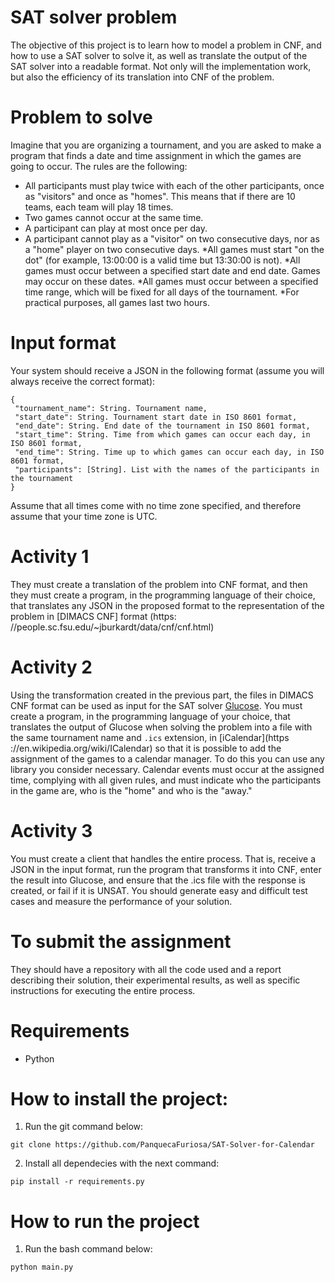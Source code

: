 # SAT solver problem

The objective of this project is to learn how to model a problem in CNF, and how to use a SAT solver to solve it, as well as translate the output of the SAT solver into a readable format.
Not only will the implementation work, but also the efficiency of its translation into CNF of the problem.

# Problem to solve

Imagine that you are organizing a tournament, and you are asked to make a program that finds a date and time assignment in which the games are going to occur. The rules are the following:

* All participants must play twice with each of the other participants, once as "visitors" and once as "homes". This means that if there are 10 teams, each team will play 18 times.
* Two games cannot occur at the same time.
* A participant can play at most once per day.
* A participant cannot play as a "visitor" on two consecutive days, nor as a "home" player on two consecutive days.
*All games must start "on the dot" (for example, 13:00:00 is a valid time but 13:30:00 is not).
*All games must occur between a specified start date and end date. Games may occur on these dates.
*All games must occur between a specified time range, which will be fixed for all days of the tournament.
*For practical purposes, all games last two hours.

# Input format

Your system should receive a JSON in the following format (assume you will always receive the correct format):

```
{
 "tournament_name": String. Tournament name,
 "start_date": String. Tournament start date in ISO 8601 format,
 "end_date": String. End date of the tournament in ISO 8601 format,
 "start_time": String. Time from which games can occur each day, in ISO 8601 format,
 "end_time": String. Time up to which games can occur each day, in ISO 8601 format,
 "participants": [String]. List with the names of the participants in the tournament
}
```

Assume that all times come with no time zone specified, and therefore assume that your time zone is UTC.

# Activity 1

They must create a translation of the problem into CNF format, and then they must create a program, in the programming language of their choice, that translates any JSON in the proposed format to the representation of the problem in [DIMACS CNF] format (https: //people.sc.fsu.edu/~jburkardt/data/cnf/cnf.html)

# Activity 2

Using the transformation created in the previous part, the files in DIMACS CNF format can be used as input for the SAT solver [Glucose](https://www.labri.fr/perso/lsimon/glucose/). You must create a program, in the programming language of your choice, that translates the output of Glucose when solving the problem into a file with the same tournament name and `.ics` extension, in [iCalendar](https ://en.wikipedia.org/wiki/ICalendar) so that it is possible to add the assignment of the games to a calendar manager. To do this you can use any library you consider necessary. Calendar events must occur at the assigned time, complying with all given rules, and must indicate who the participants in the game are, who is the "home" and who is the "away."

# Activity 3

You must create a client that handles the entire process. That is, receive a JSON in the input format, run the program that transforms it into CNF, enter the result into Glucose, and ensure that the .ics file with the response is created, or fail if it is UNSAT. You should generate easy and difficult test cases and measure the performance of your solution.

# To submit the assignment

They should have a repository with all the code used and a report describing their solution, their experimental results, as well as specific instructions for executing the entire process.

# Requirements
- Python
  
# How to install the project:
1. Run the git command below:
```
git clone https://github.com/PanquecaFuriosa/SAT-Solver-for-Calendar
```
2. Install all dependecies with the next command:
```
pip install -r requirements.py
```

# How to run the project
1. Run the bash command below:
```
python main.py
```
